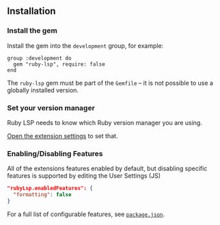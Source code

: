 ## Installation

### Install the gem

Install the gem into the `development` group, for example:

```
group :development do
  gem "ruby-lsp", require: false
end
```

The `ruby-lsp` gem must be part of the `Gemfile` – it is not possible to use a globally installed version.

### Set your version manager

Ruby LSP needs to know which Ruby version manager you are using.

<a class="link__configure" title="Settings" href="command:ruby-lsp.showSettingsPage">Open the extension settings</a> to set that.

### Enabling/Disabling Features

All of the extensions features enabled by default, but disabling specific features is supported by editing the User Settings (JS)

```json
"rubyLsp.enabledFeatures": {
  "formatting": false
}
```

For a full list of configurable features, see [`package.json`](https://github.com/Shopify/vscode-ruby-lsp/blob/main/package.json).
